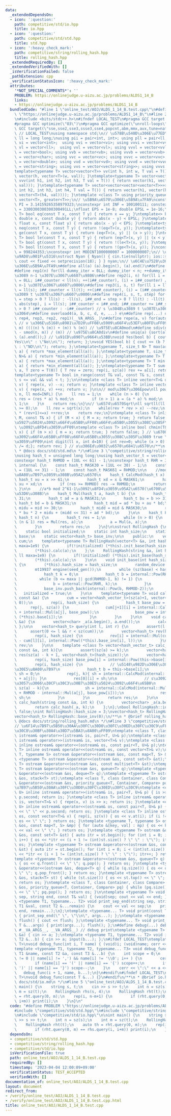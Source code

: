 ```yaml
---
data:
  _extendedDependsOn:
  - icon: ':question:'
    path: competitive/std/io.hpp
    title: io.hpp
  - icon: ':question:'
    path: competitive/std/std.hpp
    title: std.hpp
  - icon: ':heavy_check_mark:'
    path: competitive/string/rolling_hash.hpp
    title: rolling_hash.hpp
  _extendedRequiredBy: []
  _extendedVerifiedWith: []
  _isVerificationFailed: false
  _pathExtension: cpp
  _verificationStatusIcon: ':heavy_check_mark:'
  attributes:
    '*NOT_SPECIAL_COMMENTS*': ''
    PROBLEM: https://onlinejudge.u-aizu.ac.jp/problems/ALDS1_14_B
    links:
    - https://onlinejudge.u-aizu.ac.jp/problems/ALDS1_14_B
  bundledCode: "#line 1 \"online_test/AOJ/ALDS_1_14_B.test.cpp\"\n#define PROBLEM\
    \ \"https://onlinejudge.u-aizu.ac.jp/problems/ALDS1_14_B\"\n#line 2 \"competitive/std/std.hpp\"\
    \n#include <bits/stdc++.h>\n#ifndef LOCAL_TEST\n#pragma GCC target (\"avx\")\n\
    #pragma GCC optimize(\"O3\")\n#pragma GCC optimize(\"unroll-loops\")\n#pragma\
    \ GCC target(\"sse,sse2,sse3,ssse3,sse4,popcnt,abm,mmx,avx,tune=native\")\n#endif\
    \ // LOCAL_TEST\nusing namespace std;\n// \u578B\u540D\u306E\u77ED\u7E2E\nusing\
    \ ll = long long;\nusing pii = pair<int, int>; using pll = pair<ll, ll>;\nusing\
    \ vi = vector<int>;  using vvi = vector<vi>; using vvvi = vector<vvi>;\nusing\
    \ vl = vector<ll>;  using vvl = vector<vl>; using vvvl = vector<vvl>;\nusing vb\
    \ = vector<bool>; using vvb = vector<vb>; using vvvb = vector<vvb>;\nusing vc\
    \ = vector<char>; using vvc = vector<vc>; using vvvc = vector<vvc>;\nusing vd\
    \ = vector<double>; using vvd = vector<vd>; using vvvd = vector<vvd>;\nusing vs\
    \ = vector<string>; using vvs = vector<vector<string>>; using vvvs = vector<vector<vector<string>>>;\n\
    template<typename T> vector<vector<T>> vv(int h, int w, T val = T()) { return\
    \ vector(h, vector<T>(w, val)); }\ntemplate<typename T> vector<vector<vector<T>>>\
    \ vvv(int h1, int h2, int h3, T val = T()) { return vector(h1, vector(h2, vector<T>(h3,\
    \ val))); }\ntemplate<typename T> vector<vector<vector<vector<T>>>> vvvv(int h1,\
    \ int h2, int h3, int h4, T val = T()) { return vector(h1, vector(h2, vector(h3,\
    \ vector<T>(h4, val)))); }\ntemplate <class T> using priority_queue_min = priority_queue<T,\
    \ vector<T>, greater<T>>;\n// \u5B9A\u6570\u306E\u5B9A\u7FA9\nconstexpr double\
    \ PI = 3.14159265358979323;\nconstexpr int INF = 100100111; constexpr ll INFL\
    \ = 3300300300300300491LL;\nfloat EPS = 1e-8; double EPSL = 1e-16;\ntemplate<typename\
    \ T> bool eq(const T x, const T y) { return x == y; }\ntemplate<> bool eq<double>(const\
    \ double x, const double y) { return abs(x - y) < EPSL; }\ntemplate<> bool eq<float>(const\
    \ float x, const float y) { return abs(x - y) < EPS; }\ntemplate<typename T> bool\
    \ neq(const T x, const T y) { return !(eq<T>(x, y)); }\ntemplate<typename T> bool\
    \ ge(const T x, const T y) { return (eq<T>(x, y) || (x > y)); }\ntemplate<typename\
    \ T> bool le(const T x, const T y) { return (eq<T>(x, y) || (x < y)); }\ntemplate<typename\
    \ T> bool gt(const T x, const T y) { return !(le<T>(x, y)); }\ntemplate<typename\
    \ T> bool lt(const T x, const T y) { return !(ge<T>(x, y)); }\nconstexpr int MODINT998244353\
    \ = 998244353;\nconstexpr int MODINT1000000007 = 1000000007;\n// \u5165\u51FA\u529B\
    \u9AD8\u901F\u5316\nstruct Nyan { Nyan() { cin.tie(nullptr); ios::sync_with_stdio(false);\
    \ cout << fixed << setprecision(18); } } nyan;\n// \u6C4E\u7528\u30DE\u30AF\u30ED\
    \u306E\u5B9A\u7FA9\n#define all(a) (a).begin(), (a).end()\n#define sz(x) ((ll)(x).size())\n\
    #define rep1(n) for(ll dummy_iter = 0LL; dummy_iter < n; ++dummy_iter) // 0 \u304B\
    \u3089 n-1 \u307E\u3067\u6607\u9806\n#define rep2(i, n) for(ll i = 0LL, i##_counter\
    \ = 0LL; i##_counter < ll(n); ++(i##_counter), (i) = i##_counter) // 0 \u304B\u3089\
    \ n-1 \u307E\u3067\u6607\u9806\n#define rep3(i, s, t) for(ll i = ll(s), i##_counter\
    \ = ll(s); i##_counter < ll(t); ++(i##_counter), (i) = (i##_counter)) // s \u304B\
    \u3089 t \u307E\u3067\u6607\u9806\n#define rep4(i, s, t, step) for(ll i##_counter\
    \ = step > 0 ? ll(s) : -ll(s), i##_end = step > 0 ? ll(t) : -ll(t), i##_step =\
    \ abs(step), i = ll(s); i##_counter < i##_end; i##_counter += i##_step, i = step\
    \ > 0 ? i##_counter : -i##_counter) // s \u304B\u3089 t \u307E\u3067 step\u305A\
    \u3064\n#define overload4(a, b, c, d, e, ...) e\n#define rep(...) overload4(__VA_ARGS__,\
    \ rep4, rep3, rep2, rep1)(__VA_ARGS__)\n#define repe(a, v) for(auto& a : (v))\
    \ // v \u306E\u5168\u8981\u7D20\uFF08\u5909\u66F4\u53EF\u80FD\uFF09\n#define smod(n,\
    \ m) ((((n) % (m)) + (m)) % (m)) // \u975E\u8CA0mod\n#define sdiv(n, m) (((n)\
    \ - smod(n, m)) / (m)) // \u975E\u8CA0div\n#define uniq(a) {sort(all(a)); (a).erase(unique(all(a)),\
    \ (a).end());} // \u91CD\u8907\u9664\u53BB\nvoid Yes(bool b) { cout << (b ? \"\
    Yes\\n\" : \"No\\n\"); return; };\nvoid YES(bool b) { cout << (b ? \"YES\\n\"\
    \ : \"NO\\n\"); return; };\ntemplate<typename T, size_t N> T max(array<T, N>&\
    \ a) { return *max_element(all(a)); };\ntemplate<typename T, size_t N> T min(array<T,\
    \ N>& a) { return *min_element(all(a)); };\ntemplate<typename T> T max(vector<T>&\
    \ a) { return *max_element(all(a)); };\ntemplate<typename T> T min(vector<T>&\
    \ a) { return *min_element(all(a)); };\ntemplate<typename T> T sum(vector<T>&\
    \ a, T zero = T(0)) { T rev = zero; rep(i, sz(a)) rev += a[i]; return rev; };\n\
    template<typename T> bool in_range(const T& val, const T& s, const T& t) { return\
    \ s <= val && val < t; };\n\ntemplate <class T> inline vector<T>& operator--(vector<T>&\
    \ v) { repe(x, v) --x; return v; }\ntemplate <class T> inline vector<T>& operator++(vector<T>&\
    \ v) { repe(x, v) ++x; return v; }\n\n// mod\u3067\u306Epow\nll powm(ll a, ll\
    \ n, ll mod=INFL) {\n    ll res = 1;\n    while (n > 0) {\n        if (n & 1)\
    \ res = (res * a) % mod;\n        if (n > 1) a = (a * a) % mod;\n        n >>=\
    \ 1;\n    }\n    return res;\n}\n// \u6574\u6570Sqrt\nll sqrtll(ll x) {\n    assert(x\
    \ >= 0);\n    ll rev = sqrt(x);\n    while(rev * rev > x) --rev;\n    while((rev+1)\
    \ * (rev+1)<=x) ++rev;\n    return rev;\n}\ntemplate <class T> inline bool chmax(T&\
    \ M, const T& x) { if (M < x) { M = x; return true; } return false; } // \u6700\
    \u5927\u5024\u3092\u66F4\u65B0\uFF08\u66F4\u65B0\u3055\u308C\u305F\u3089 true\
    \ \u3092\u8FD4\u3059\uFF09\ntemplate <class T> inline bool chmin(T& m, const T&\
    \ x) { if (m > x) { m = x; return true; } return false; } // \u6700\u5C0F\u5024\
    \u3092\u66F4\u65B0\uFF08\u66F4\u65B0\u3055\u308C\u305F\u3089 true \u3092\u8FD4\
    \u3059\uFF09\nint digit(ll x, int d=10) { int rev=0; while (x > 0) { rev++; x\
    \ /= d;}; return rev; } // x\u306Ed\u9032\u6570\u6841\u6570\n/**\n * @brief std.hpp\n\
    \ * @docs docs/std/std.md\n */\n#line 3 \"competitive/string/rolling_hash.hpp\"\
    \nusing hash_t = unsigned long long;\nusing hash_vector_t = vector<hash_t>;\n\
    constexpr hash_t RHMOD = (1UL << 61) - 1;\nconstexpr hash_t RHR = 37;\n\nnamespace\
    \ internal {\n    const hash_t MASK30 = (1UL << 30) - 1;\n    const hash_t MASK31\
    \ = (1UL << 31) - 1;\n    const hash_t MASK61 = RHMOD;\n\n    //mod 2^61-1\u3092\
    \u8A08\u7B97\u3059\u308B\u95A2\u6570\n    hash_t CalcMod(hash_t x) {\n       \
    \ hash_t xu = x >> 61;\n        hash_t xd = x & MASK61;\n        hash_t res =\
    \ xu + xd;\n        if (res >= RHMOD) res -= RHMOD;\n        return res;\n   \
    \ }\n\n    //a*b mod 2^61-1\u3092\u8FD4\u3059\u95A2\u6570(\u6700\u5F8C\u306BMod\u3092\
    \u53D6\u308B)\n    hash_t Mul(hash_t a, hash_t b) {\n        hash_t au = a >>\
    \ 31;\n        hash_t ad = a & MASK31;\n        hash_t bu = b >> 31;\n       \
    \ hash_t bd = b & MASK31;\n        hash_t mid = ad * bu + au * bd;\n        hash_t\
    \ midu = mid >> 30;\n        hash_t midd = mid & MASK30;\n        return CalcMod(au\
    \ * bu * 2 + midu + (midd << 31) + ad * bd);\n    }\n\n    hash_t Pow(hash_t a,\
    \ hash_t n) {\n        hash_t res = 1;\n        while (n > 0) {\n            if\
    \ (n & 1) res = Mul(res, a);\n            a = Mul(a, a);\n            n >>= 1;\n\
    \        }\n        return res;\n    }\n}\n\nstruct RollingHash {\n    private:\n\
    \    static bool initialized;\n    static int hash_size;\n    static vector<hash_t>\
    \ base;\n    static vector<hash_t> base_inv;\n\n    public:\n    vector<hash_vector_t>\
    \ cum;\n    template<typename T> RollingHash(vector<T> &a, int hash_size=3, ll\
    \ maxa=1e9) {\n        if(!initialized) (*this).init_base(hash_size, maxa);\n\
    \        (*this).calc(a);\n    };\n    RollingHash(string &a, int hash_size=3,\
    \ ll maxa=1e9) {\n        if(!initialized) (*this).init_base(hash_size, maxa);\n\
    \        (*this).calc(a);\n    }\n\n    void init_base(int hash_size, ll maxa)\
    \ {\n        (*this).hash_size = hash_size;\n        random_device seed_gen;\n\
    \        mt19937 engine(seed_gen());\n        while (sz(base) < hash_size) {\n\
    \            hash_t k = 0;\n            hash_t b = internal::Pow(RHR, k);\n  \
    \          while (b <= maxa || gcd(RHMOD-1, b) != 1) {\n                k = engine();\n\
    \                b = internal::Pow(RHR, k);\n            }\n            base.push_back(b);\n\
    \            base_inv.push_back(internal::Pow(b, RHMOD-2));\n        }\n     \
    \   initialized = true;\n    }\n\n    template<typename T> void calc(vector<T>\
    \ const &a) {\n        cum = vector<hash_vector_t>(sz(a)+1, vector<hash_t>(hash_size,\
    \ 0));\n        rep(i, hash_size) {\n            hash_t base_pow = 1;\n      \
    \      rep(j, sz(a)) {\n                cum[j+1][i] = internal::CalcMod(cum[j][i]\
    \ + internal::Mul(a[j], base_pow));\n                base_pow = internal::Mul(base_pow,\
    \ (*this).base[i]);\n            }\n        }\n    }\n\n    void calc(string const\
    \ &a) {\n        vector<char> _a(a.begin(), a.end());\n        calc(_a);\n   \
    \ };\n\n    vector<hash_t> query(int l, int r) {\n        assert(l <= r);\n  \
    \      assert(0 <= l && r < sz(cum));\n        vector<hash_t> rev(hash_size);\n\
    \        rep(i, hash_size) {\n            rev[i] = internal::Mul(cum[r][i] + RHMOD\
    \ - cum[l][i], internal::Pow((*this).base_inv[i], l));\n        }\n        return\
    \ rev;\n    }\n\n    template <class T> vector<hash_vector_t> calc_hash(vector<T>\
    \ const &a, int k){\n        assert(sz(a) >= k);\n        vector<hash_vector_t>\
    \ res(sz(a) - k + 1, vector<hash_t>(hash_size));\n        vector<hash_t> base_pow(hash_size);\n\
    \        rep(i, hash_size) base_pow[i] = internal::Pow(this->base[i], k);\n\n\
    \        rep(i, hash_size) {\n            // \u5148\u982D\u306E\u30CF\u30C3\u30B7\
    \u30E5\u8A08\u7B97\n            hash_t b = this->base[i];\n            hash_t\
    \ sh = 0;\n            rep(j, k){ sh = internal::CalcMod(internal::Mul(sh, b)\
    \ + a[j]); }\n            res[0][i] = sh;\n\n            // s\u3092\u305A\u3089\
    \u3057\u3066\u30CF\u30C3\u30B7\u30E5\u5024\u3092\u66F4\u65B0\n            rep(j,\
    \ sz(a) - k){\n                sh = internal::CalcMod(internal::Mul(sh, b) + a[j+k]\
    \ + RHMOD - internal::Mul(a[j], base_pow[i]));\n                res[j+1][i] =\
    \ sh;\n            }\n        }\n        return res;\n    }\n\n    vector<hash_vector_t>\
    \ calc_hash(string const &a, int k) {\n        vector<char> _a(a.begin(), a.end());\n\
    \        return calc_hash(_a, k);\n    };\n};\nbool RollingHash::initialized =\
    \ false;\nint RollingHash::hash_size = 3;\nvector<hash_t> RollingHash::base(0);\n\
    vector<hash_t> RollingHash::base_inv(0);\n/**\n * @brief rolling_hash.hpp\n *\
    \ @docs docs/string/rolling_hash.md\n */\n#line 3 \"competitive/std/io.hpp\"\n\
    // \u6F14\u7B97\u5B50\u30AA\u30FC\u30D0\u30FC\u30ED\u30FC\u30C9\uFF08\u30D7\u30ED\
    \u30C8\u30BF\u30A4\u30D7\u5BA3\u8A00\uFF09\ntemplate <class T, class U> inline\
    \ istream& operator>>(istream& is, pair<T, U>& p);\ntemplate <class T> inline\
    \ istream& operator>>(istream& is, vector<T>& v);\ntemplate <class T, class U>\
    \ inline ostream& operator<<(ostream& os, const pair<T, U>& p);\ntemplate <class\
    \ T> inline ostream& operator<<(ostream& os, const vector<T>& v);\ntemplate <typename\
    \ T, typename S> ostream &operator<<(ostream &os, const map<T, S> &mp);\ntemplate\
    \ <typename T> ostream &operator<<(ostream &os, const set<T> &st);\ntemplate <typename\
    \ T> ostream &operator<<(ostream &os, const multiset<T> &st);\ntemplate <typename\
    \ T> ostream &operator<<(ostream &os, queue<T> q);\ntemplate <typename T> ostream\
    \ &operator<<(ostream &os, deque<T> q);\ntemplate <typename T> ostream &operator<<(ostream\
    \ &os, stack<T> st);\ntemplate <class T, class Container, class Compare> ostream\
    \ &operator<<(ostream &os, priority_queue<T, Container, Compare> pq);\n\n// \u6F14\
    \u7B97\u5B50\u30AA\u30FC\u30D0\u30FC\u30ED\u30FC\u30C9\ntemplate <class T, class\
    \ U> inline istream& operator>>(istream& is, pair<T, U>& p) { is >> p.first >>\
    \ p.second; return is; }\ntemplate <class T> inline istream& operator>>(istream&\
    \ is, vector<T>& v) { repe(x, v) is >> x; return is; }\ntemplate <class T, class\
    \ U> inline ostream& operator<<(ostream& os, const pair<T, U>& p) { os << p.first\
    \ << \" \" << p.second; return os; }\ntemplate <class T> inline ostream& operator<<(ostream&\
    \ os, const vector<T>& v) { rep(i, sz(v)) { os << v.at(i); if (i != sz(v) - 1)\
    \ os << \" \"; } return os; }\ntemplate <typename T, typename S> ostream &operator<<(ostream\
    \ &os, const map<T, S> &mp) { for (auto &[key, val] : mp) { os << key << \":\"\
    \ << val << \" \"; } return os; }\ntemplate <typename T> ostream &operator<<(ostream\
    \ &os, const set<T> &st) { auto itr = st.begin(); for (int i = 0; i < (int)st.size();\
    \ i++) { os << *itr << (i + 1 != (int)st.size() ? \" \" : \"\"); itr++; } return\
    \ os; }\ntemplate <typename T> ostream &operator<<(ostream &os, const multiset<T>\
    \ &st) { auto itr = st.begin(); for (int i = 0; i < (int)st.size(); i++) { os\
    \ << *itr << (i + 1 != (int)st.size() ? \" \" : \"\"); itr++; } return os; }\n\
    template <typename T> ostream &operator<<(ostream &os, queue<T> q) { while (q.size())\
    \ { os << q.front() << \" \"; q.pop(); } return os; }\ntemplate <typename T> ostream\
    \ &operator<<(ostream &os, deque<T> q) { while (q.size()) { os << q.front() <<\
    \ \" \"; q.pop_front(); } return os; }\ntemplate <typename T> ostream &operator<<(ostream\
    \ &os, stack<T> st) { while (st.size()) { os << st.top() << \" \"; st.pop(); }\
    \ return os; }\ntemplate <class T, class Container, class Compare> ostream &operator<<(ostream\
    \ &os, priority_queue<T, Container, Compare> pq) { while (pq.size()) { os << pq.top()\
    \ << \" \"; pq.pop(); } return os; }\n\ntemplate <typename T> void print_sep_end(string\
    \ sep, string end, const T& val) { (void)sep; cout << val << end; };\ntemplate\
    \ <typename T1, typename... T2> void print_sep_end(string sep, string end, const\
    \ T1 &val, const T2 &...remain) {\n    cout << val << sep;\n    print_sep_end(sep,\
    \ end, remain...);\n};\ntemplate <typename... T> void print(const T &...args)\
    \ { print_sep_end(\" \", \"\\n\", args...); };\ntemplate <typename... T> void\
    \ flush() { cout << flush; };\ntemplate <typename... T> void print_and_flush(const\
    \ T &...args) { print(args...); flush(); };\n#define debug(...) debug_func(0,\
    \ #__VA_ARGS__, __VA_ARGS__) // debug print\ntemplate <typename T> void input(T\
    \ &a) { cin >> a; };\ntemplate <typename T1, typename... T2> void input(T1&a,\
    \ T2 &...b) { cin >> a; input(b...); };\n#ifdef LOCAL_TEST\ntemplate <typename\
    \ T>\nvoid debug_func(int i, T name) { (void)i; (void)name; cerr << endl; }\n\
    template <typename T1, typename T2, typename... T3> void debug_func(int i, const\
    \ T1 &name, const T2 &a, const T3 &...b) {\n    int scope = 0;\n    for ( ; (scope\
    \ != 0 || name[i] != ',') && name[i] != '\\0'; i++ ) {\n        cerr << name[i];\n\
    \        if (name[i] == '(' || name[i] == '{') scope++;\n        if (name[i] ==\
    \ ')' || name[i] == '}') scope--;\n    }\n    cerr << \":\" << a << \" \";\n \
    \   debug_func(i + 1, name, b...);\n}\n#endif\n#ifndef LOCAL_TEST\ntemplate <typename...\
    \ T>\nvoid debug_func(const T &...) {}\n#endif\n/**\n * @brief io.hpp\n * @docs\
    \ docs/std/io.md\n */\n#line 5 \"online_test/AOJ/ALDS_1_14_B.test.cpp\"\n\nint\
    \ main() {\n    string s, t;\n    cin >> s >> t;\n    int n = sz(s);\n    int\
    \ m = sz(t);\n    RollingHash rhs(s, 4);\n    RollingHash rht(t);\n    auto th\
    \ = rht.query(0, m);\n    rep(i, n-m+1) {\n        if (rht.query(0, m) == rhs.query(i,\
    \ i+m)) print(i);\n    }\n}\n"
  code: "#define PROBLEM \"https://onlinejudge.u-aizu.ac.jp/problems/ALDS1_14_B\"\n\
    #include \"competitive/std/std.hpp\"\n#include \"competitive/string/rolling_hash.hpp\"\
    \n#include \"competitive/std/io.hpp\"\n\nint main() {\n    string s, t;\n    cin\
    \ >> s >> t;\n    int n = sz(s);\n    int m = sz(t);\n    RollingHash rhs(s, 4);\n\
    \    RollingHash rht(t);\n    auto th = rht.query(0, m);\n    rep(i, n-m+1) {\n\
    \        if (rht.query(0, m) == rhs.query(i, i+m)) print(i);\n    }\n}\n"
  dependsOn:
  - competitive/std/std.hpp
  - competitive/string/rolling_hash.hpp
  - competitive/std/io.hpp
  isVerificationFile: true
  path: online_test/AOJ/ALDS_1_14_B.test.cpp
  requiredBy: []
  timestamp: '2023-04-04 12:00:09+09:00'
  verificationStatus: TEST_ACCEPTED
  verifiedWith: []
documentation_of: online_test/AOJ/ALDS_1_14_B.test.cpp
layout: document
redirect_from:
- /verify/online_test/AOJ/ALDS_1_14_B.test.cpp
- /verify/online_test/AOJ/ALDS_1_14_B.test.cpp.html
title: online_test/AOJ/ALDS_1_14_B.test.cpp
---
```


